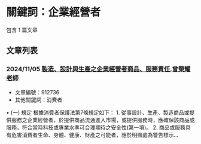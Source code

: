 # 關鍵詞：企業經營者

包含 1 篇文章

## 文章列表

### 2024/11/05 [製造、設計與生產之企業經營者商品、服務責任,曾榮耀老師](../../articles/912736_%E8%A3%BD%E9%80%A0%E3%80%81%E8%A8%AD%E8%A8%88%E8%88%87%E7%94%9F%E7%94%A2%E4%B9%8B%E4%BC%81%E6%A5%AD%E7%B6%93%E7%87%9F%E8%80%85%E5%95%86%E5%93%81%E3%80%81%E6%9C%8D%E5%8B%99%E8%B2%AC%E4%BB%BB%2C%E6%9B%BE%E6%A6%AE%E8%80%80%E8%80%81%E5%B8%AB.md)
- 文章編號：912736
- 其他關鍵詞：消費者

• (一) 規定 根據消費者保護法第7條規定如下： 1. 從事設計、生產、製造商品或提供服務之企業經營者，於提供商品流通進入市場，或提供服務時，應確保該商品或服務，符合當時科技或專業水準可合理期待之安全性(第一項)。 2. 商品或服務具有危害消費者生命、身體、健康、財產之可能者，應於明顯處為警告標示...

